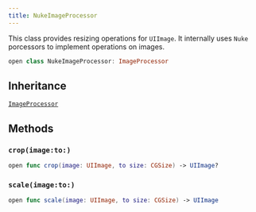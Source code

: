 ```yaml
---
title: NukeImageProcessor
---
```


This class provides resizing operations for `UIImage`. It internally uses `Nuke` porcessors to implement operations on images.

``` swift
open class NukeImageProcessor: ImageProcessor 
```

## Inheritance

[`ImageProcessor`](../image-processor)

## Methods

### `crop(image:to:)`

``` swift
open func crop(image: UIImage, to size: CGSize) -> UIImage? 
```

### `scale(image:to:)`

``` swift
open func scale(image: UIImage, to size: CGSize) -> UIImage 
```
